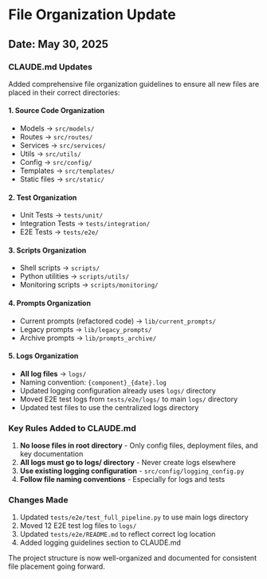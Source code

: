 # File Organization Update

## Date: May 30, 2025

### CLAUDE.md Updates

Added comprehensive file organization guidelines to ensure all new files are placed in their correct directories:

#### 1. Source Code Organization
- Models → `src/models/`
- Routes → `src/routes/`
- Services → `src/services/`
- Utils → `src/utils/`
- Config → `src/config/`
- Templates → `src/templates/`
- Static files → `src/static/`

#### 2. Test Organization
- Unit Tests → `tests/unit/`
- Integration Tests → `tests/integration/`
- E2E Tests → `tests/e2e/`

#### 3. Scripts Organization
- Shell scripts → `scripts/`
- Python utilities → `scripts/utils/`
- Monitoring scripts → `scripts/monitoring/`

#### 4. Prompts Organization
- Current prompts (refactored code) → `lib/current_prompts/`
- Legacy prompts → `lib/legacy_prompts/`
- Archive prompts → `lib/prompts_archive/`

#### 5. Logs Organization
- **All log files** → `logs/`
- Naming convention: `{component}_{date}.log`
- Updated logging configuration already uses `logs/` directory
- Moved E2E test logs from `tests/e2e/logs/` to main `logs/` directory
- Updated test files to use the centralized logs directory

### Key Rules Added to CLAUDE.md

1. **No loose files in root directory** - Only config files, deployment files, and key documentation
2. **All logs must go to logs/ directory** - Never create logs elsewhere
3. **Use existing logging configuration** - `src/config/logging_config.py`
4. **Follow file naming conventions** - Especially for logs and tests

### Changes Made

1. Updated `tests/e2e/test_full_pipeline.py` to use main logs directory
2. Moved 12 E2E test log files to `logs/`
3. Updated `tests/e2e/README.md` to reflect correct log location
4. Added logging guidelines section to CLAUDE.md

The project structure is now well-organized and documented for consistent file placement going forward.
